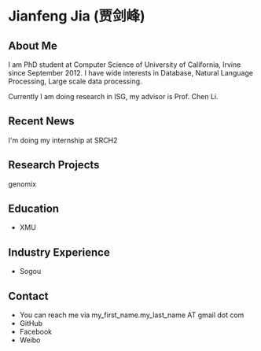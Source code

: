 # Jianfeng Jia (贾剑峰)

## About Me

I am PhD student at Computer Science of University of California, Irvine since September 2012.
I have wide interests in Database, Natural Language Processing, Large scale data processing.

Currently I am doing research in ISG, my advisor is Prof. Chen Li.

## Recent News
I'm doing my internship at SRCH2 

## Research Projects
genomix

## Education
* XMU

## Industry Experience
* Sogou

## Contact
* You can reach me via my_first_name.my_last_name AT gmail dot com
* GitHub
* Facebook
* Weibo

